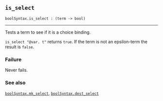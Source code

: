 ## `is_select`

``` hol4
boolSyntax.is_select : (term -> bool)
```

------------------------------------------------------------------------

Tests a term to see if it is a choice binding.

`is_select "@var. t"` returns `true`. If the term is not an epsilon-term
the result is `false`.

### Failure

Never fails.

### See also

[`boolSyntax.mk_select`](#boolSyntax.mk_select),
[`boolSyntax.dest_select`](#boolSyntax.dest_select)
